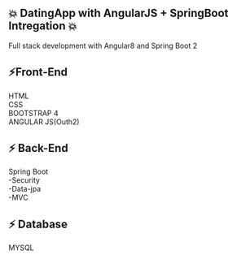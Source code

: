 ## 💥 DatingApp with AngularJS + SpringBoot Intregation 💥

Full stack development with Angular8 and Spring Boot 2
 
⚡Front-End 
 ---------------
HTML  
CSS   
BOOTSTRAP 4  
ANGULAR JS(Outh2) 


⚡ Back-End
---------------------
Spring Boot    
-Security    
-Data-jpa  
-MVC 
 
⚡ Database 
---------------------
MYSQL 

